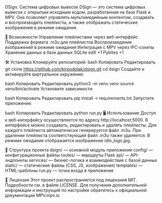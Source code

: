 DSign: Система цифровых вывесок
DSign — это система цифровых вывесок с открытым исходным кодом, разработанная на базе Flask и MPV. Она позволяет управлять мультимедийным контентом, создавать и воспроизводить плейлисты, а также отображать статические изображения в режиме ожидания.​

🚀 Возможности
Управление плейлистами через веб-интерфейс
Поддержка формата .m3u для плейлистов
Воспроизведение изображений в режиме ожидания
Интеграция с MPV через IPC-сокеты
Хранение данных в базе данных SQLite​
edX
+1
Pybites
+1

🛠️ Установка
Клонируйте репозиторий:​
bash
Копировать
Редактировать
git clone https://github.com/kirpodolak/dsign.git
cd dsign
Создайте и активируйте виртуальное окружение:​

bash
Копировать
Редактировать
python3 -m venv venv
source venv/bin/activate
Установите зависимости:​

bash
Копировать
Редактировать
pip install -r requirements.txt
Запустите приложение:​

bash
Копировать
Редактировать
python run.py
🖥️ Использование
Доступ к веб-интерфейсу осуществляется по адресу http://localhost:5000.
В интерфейсе можно создавать, редактировать и удалять плейлисты.
Для каждого плейлиста автоматически генерируется файл .m3u.
При удалении плейлиста соответствующий файл .m3u также удаляется.
В режиме ожидания отображается изображение idle_logo.jpg.​

📁 Структура проекта
dsign/ — основной модуль приложения
config/ — конфигурационные файлы
routes/ — маршруты Flask
api/ — API-эндпоинты
services/ — бизнес-логика и взаимодействие с базой данных
static/ — статические файлы (CSS, JS, изображения)
templates/ — HTML-шаблоны
run.py — точка входа в приложение​

📄 Лицензия
Этот проект распространяется под лицензией MIT. Подробности см. в файле LICENSE.​
Для получения дополнительной информации и инструкций по настройке обратитесь к официальной документации MPV.​
mpv.io
